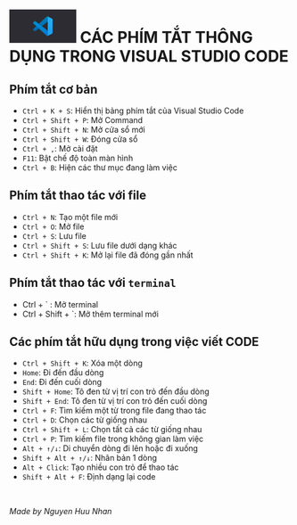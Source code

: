 # <img src="../images/vs-code.png" widht="60" height="60"> CÁC PHÍM TẮT THÔNG DỤNG TRONG VISUAL STUDIO CODE <br>

## Phím tắt cơ bản 
* `Ctrl + K + S`: Hiển thị bảng phím tắt của Visual Studio Code
* `Ctrl + Shift + P`: Mở Command
* `Ctrl + Shift + N`: Mở cửa sổ mới
* `Ctrl + Shift + W`: Đóng cửa sổ 
* `Ctrl + ,`: Mở cài đặt
* `F11`: Bật chế độ toàn màn hình
* `Ctrl + B`: Hiện các thư mục đang làm việc

## Phím tắt thao tác với file
* `Ctrl + N`: Tạo một file mới
* `Ctrl + O`: Mở file
* `Ctrl + S`: Lưu file
* `Ctrl + Shift + S`: Lưu file dưới dạng khác
* `Ctrl + Shift + K`: Mở lại file đã đóng gần nhất

## Phím tắt thao tác với `terminal`
* Ctrl + ` : Mở terminal
* Ctrl + Shift + `: Mở thêm terminal mới 

## Các phím tắt hữu dụng trong việc viết CODE
* `Ctrl + Shift + K`: Xóa một dòng
* `Home`: Đi đến đầu dòng
* `End`: Đi đến cuối dòng
* `Shift + Home`: Tô đen từ vị trí con trỏ đến đầu dòng
* `Shift + End`: Tô đen từ vị trí con trỏ đến cuối dòng
* `Ctrl + F`: Tìm kiếm một từ trong file đang thao tác
* `Ctrl + D`: Chọn các từ giống nhau
* `Ctrl + Shift + L`: Chọn tất cả các từ giống nhau
* `Ctrl + P`: Tìm kiếm file trong không gian làm việc
* `Alt + ↑/↓`: Di chuyển dòng đi lên hoặc đi xuống
* `Shift + Alt + ↑/↓`: Nhân bản 1 dòng
* `Alt + Click`: Tạo nhiều con trỏ để thao tác
* `Shift + Alt + F`: Định dạng lại code

<br>

*Made by Nguyen Huu Nhan*